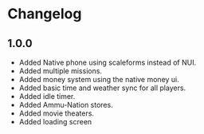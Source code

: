 # Changelog    

## 1.0.0

- Added Native phone using scaleforms instead of NUI.
- Added multiple missions.
- Added money system using the native money ui.
- Added basic time and weather sync for all players.
- Added idle timer.
- Added Ammu-Nation stores.
- Added movie theaters.
- Added loading screen
